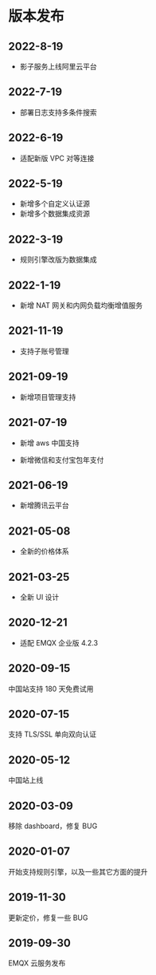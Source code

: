 # 版本发布

## 2022-8-19

* 影子服务上线阿里云平台

## 2022-7-19

* 部署日志支持多条件搜索

## 2022-6-19

* 适配新版 VPC 对等连接

## 2022-5-19

* 新增多个自定义认证源
* 新增多个数据集成资源

## 2022-3-19

* 规则引擎改版为数据集成

## 2022-1-19

* 新增 NAT 网关和内网负载均衡增值服务

## 2021-11-19

* 支持子账号管理

## 2021-09-19

* 新增项目管理支持

## 2021-07-19

* 新增 aws 中国支持

* 新增微信和支付宝包年支付

## 2021-06-19

* 新增腾讯云平台

## 2021-05-08

* 全新的价格体系

## 2021-03-25

* 全新 UI 设计

## 2020-12-21

* 适配 EMQX 企业版 4.2.3

## 2020-09-15

中国站支持 180 天免费试用

## 2020-07-15

支持 TLS/SSL 单向双向认证

## 2020-05-12

中国站上线

## 2020-03-09

移除 dashboard，修复 BUG

## 2020-01-07

开始支持规则引擎，以及一些其它方面的提升

## 2019-11-30

更新定价，修复一些 BUG

## 2019-09-30

EMQX 云服务发布

